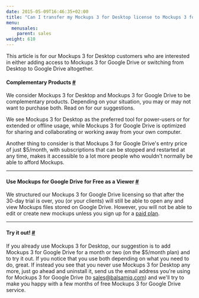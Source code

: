 ```yaml
---
date: 2015-05-09T16:46:35+02:00
title: "Can I transfer my Mockups 3 for Desktop license to Mockups 3 for Google Drive?"
menu:
  menusales:
    parent: sales
weight: 610
---
```


This article is for our Mockups 3 for Desktop customers who are interested in either adding access to Mockups 3 for Google Drive or switching from Desktop to Google Drive altogether.

#### Complementary Products [#](#complementary)

We consider Mockups 3 for Desktop and Mockups 3 for Google Drive to be complementary products. Depending on your situation, you may or may not want to purchase both. Read on for our suggestions.

We see Mockups 3 for Desktop as the preferred tool for power-users or for extended or offline usage, while Mockups 3 for Google Drive is optimized for sharing and collaborating or working away from your own computer.

Another thing to consider is that Mockups 3 for Google Drive's entry price of just $5/month, with subscriptions that can be stopped and restarted at any time, makes it accessible to a lot more people who wouldn't normally be able to afford Mockups.

* * *

#### Use Mockups for Google Drive for Free as a Viewer [#](#googledrive)

We structured our Mockups 3 for Google Drive licensing so that after the 30-day trial is over, you (or your clients) will still be able to open any and view Mockups files stored on Google Drive. However, you will not be able to edit or create new mockups unless you sign up for a [paid plan](http://support.balsamiq.com/customer/portal/articles/1550556-managing-your-mockups-for-google-drive-subscription#signingup).

* * *

#### Try it out! [#](#try)

If you already use Mockups 3 for Desktop, our suggestion is to add Mockups 3 for Google Drive for a month or two (on the $5/month plan) and to try it out. If you notice that you use both depending on what you need to do, great. If instead you see that you never use Mockups 3 for Desktop any more, just go ahead and uninstall it, send us the email address you're using for Mockups 3 for Google Drive (to [sales@balsamiq.com](mailto:sales@balsamiq.com)) and we'll try to make you happy with a few months of free Mockups 3 for Google Drive service.